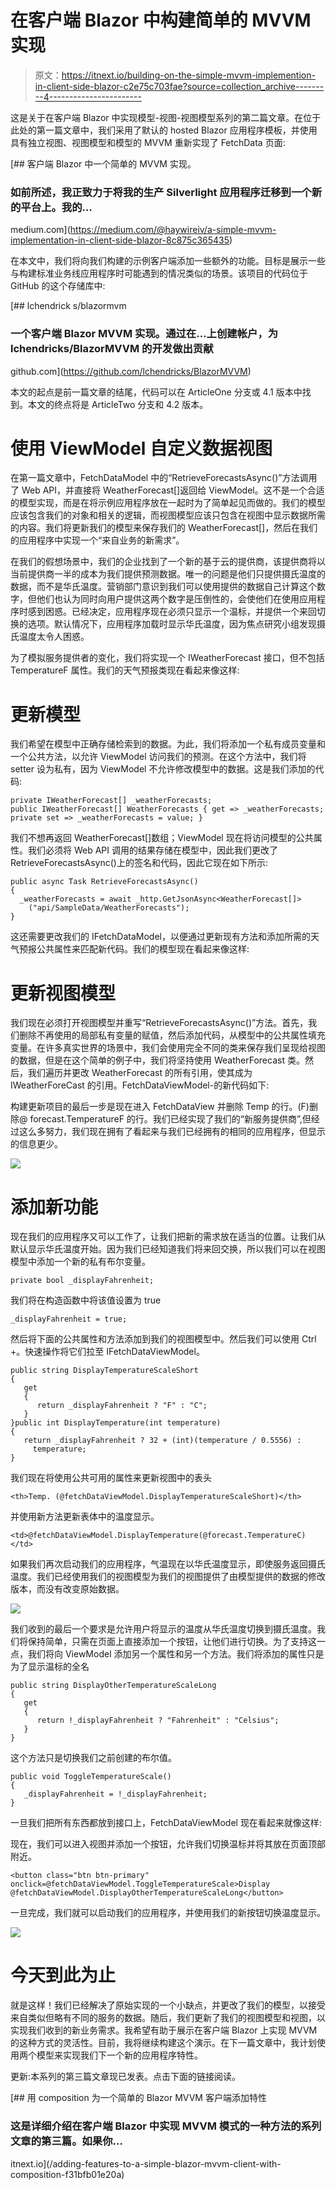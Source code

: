 # 在客户端 Blazor 中构建简单的 MVVM 实现

> 原文：<https://itnext.io/building-on-the-simple-mvvm-implemention-in-client-side-blazor-c2e75c703fae?source=collection_archive---------4----------------------->

这是关于在客户端 Blazor 中实现模型-视图-视图模型系列的第二篇文章。在位于此处的第一篇文章中，我们采用了默认的 hosted Blazor 应用程序模板，并使用具有独立视图、视图模型和模型的 MVVM 重新实现了 FetchData 页面:

[](https://medium.com/@haywireiv/a-simple-mvvm-implementation-in-client-side-blazor-8c875c365435) [## 客户端 Blazor 中一个简单的 MVVM 实现。

### 如前所述，我正致力于将我的生产 Silverlight 应用程序迁移到一个新的平台上。我的…

medium.com](https://medium.com/@haywireiv/a-simple-mvvm-implementation-in-client-side-blazor-8c875c365435) 

在本文中，我们将向我们构建的示例客户端添加一些额外的功能。目标是展示一些与构建标准业务线应用程序时可能遇到的情况类似的场景。该项目的代码位于 GitHub 的这个存储库中:

[](https://github.com/lchendricks/BlazorMVVM) [## lchendrick s/blazormvm

### 一个客户端 Blazor MVVM 实现。通过在…上创建帐户，为 lchendricks/BlazorMVVM 的开发做出贡献

github.com](https://github.com/lchendricks/BlazorMVVM) 

本文的起点是前一篇文章的结尾，代码可以在 ArticleOne 分支或 4.1 版本中找到。本文的终点将是 ArticleTwo 分支和 4.2 版本。

# 使用 ViewModel 自定义数据视图

在第一篇文章中，FetchDataModel 中的“RetrieveForecastsAsync()”方法调用了 Web API，并直接将 WeatherForecast[]返回给 ViewModel。这不是一个合适的模型实现，而是在将示例应用程序放在一起时为了简单起见而做的。我们的模型应该包含我们的对象和相关的逻辑，而视图模型应该只包含在视图中显示数据所需的内容。我们将更新我们的模型来保存我们的 WeatherForecast[]，然后在我们的应用程序中实现一个“来自业务的新需求”。

在我们的假想场景中，我们的企业找到了一个新的基于云的提供商，该提供商将以当前提供商一半的成本为我们提供预测数据。唯一的问题是他们只提供摄氏温度的数据，而不是华氏温度。营销部门意识到我们可以使用提供的数据自己计算这个数字，但他们也认为同时向用户提供这两个数字是压倒性的，会使他们在使用应用程序时感到困惑。已经决定，应用程序现在必须只显示一个温标，并提供一个来回切换的选项。默认情况下，应用程序加载时显示华氏温度，因为焦点研究小组发现摄氏温度太令人困惑。

为了模拟服务提供者的变化，我们将实现一个 IWeatherForecast 接口，但不包括 TemperatureF 属性。我们的天气预报类现在看起来像这样:

# 更新模型

我们希望在模型中正确存储检索到的数据。为此，我们将添加一个私有成员变量和一个公共方法，以允许 ViewModel 访问我们的预测。在这个方法中，我们将 setter 设为私有，因为 ViewModel 不允许修改模型中的数据。这是我们添加的代码:

```
private IWeatherForecast[] _weatherForecasts;
public IWeatherForecast[] WeatherForecasts { get => _weatherForecasts; private set => _weatherForecasts = value; }
```

我们不想再返回 WeatherForecast[]数组；ViewModel 现在将访问模型的公共属性。我们必须将 Web API 调用的结果存储在模型中，因此我们更改了 RetrieveForecastsAsync()上的签名和代码，因此它现在如下所示:

```
public async Task RetrieveForecastsAsync()
{
  _weatherForecasts = await _http.GetJsonAsync<WeatherForecast[]>
    ("api/SampleData/WeatherForecasts");
}
```

这还需要更改我们的 IFetchDataModel，以便通过更新现有方法和添加所需的天气预报公共属性来匹配新代码。我们的模型现在看起来像这样:

# 更新视图模型

我们现在必须打开视图模型并重写“RetrieveForecastsAsync()”方法。首先，我们删除不再使用的局部私有变量的赋值，然后添加代码，从模型中的公共属性填充变量。在许多真实世界的场景中，我们会使用完全不同的类来保存我们呈现给视图的数据，但是在这个简单的例子中，我们将坚持使用 WeatherForecast 类。然后，我们遍历并更改 WeatherForecast 的所有引用，使其成为 IWeatherForeCast 的引用。FetchDataViewModel-的新代码如下:

构建更新项目的最后一步是现在进入 FetchDataView 并删除 Temp 的行。(F)删除@ forecast.TemperatureF 的行。我们已经实现了我们的“新服务提供商”,但经过这么多努力，我们现在拥有了看起来与我们已经拥有的相同的应用程序，但显示的信息更少。

![](img/23e7189155a83d0fb1465a21ac7eb6a8.png)

# 添加新功能

现在我们的应用程序又可以工作了，让我们把新的需求放在适当的位置。让我们从默认显示华氏温度开始。因为我们已经知道我们将来回交换，所以我们可以在视图模型中添加一个新的私有布尔变量。

```
private bool _displayFahrenheit;
```

我们将在构造函数中将该值设置为 true

```
_displayFahrenheit = true;
```

然后将下面的公共属性和方法添加到我们的视图模型中。然后我们可以使用 Ctrl +。快速操作将它们拉至 IFetchDataViewModel。

```
public string DisplayTemperatureScaleShort
{
   get
   {
      return _displayFahrenheit ? "F" : "C";
   }
}public int DisplayTemperature(int temperature)
{
   return _displayFahrenheit ? 32 + (int)(temperature / 0.5556) :
     temperature;
}
```

我们现在将使用公共可用的属性来更新视图中的表头

```
<th>Temp. (@fetchDataViewModel.DisplayTemperatureScaleShort)</th>
```

并使用新方法更新表体中的温度显示。

```
<td>@fetchDataViewModel.DisplayTemperature(@forecast.TemperatureC)</td>
```

如果我们再次启动我们的应用程序，气温现在以华氏温度显示，即使服务返回摄氏温度。我们已经使用我们的视图模型为我们的视图提供了由模型提供的数据的修改版本，而没有改变原始数据。

![](img/adb739f8198165f7222420d3af9fb1c2.png)

我们收到的最后一个要求是允许用户将显示的温度从华氏温度切换到摄氏温度。我们将保持简单，只需在页面上直接添加一个按钮，让他们进行切换。为了支持这一点，我们将向 ViewModel 添加另一个属性和另一个方法。我们将添加的属性只是为了显示温标的全名

```
public string DisplayOtherTemperatureScaleLong
{
   get
   {
      return !_displayFahrenheit ? "Fahrenheit" : "Celsius";
   }
}
```

这个方法只是切换我们之前创建的布尔值。

```
public void ToggleTemperatureScale()
{
   _displayFahrenheit = !_displayFahrenheit;
}
```

一旦我们把所有东西都放到接口上，FetchDataViewModel 现在看起来就像这样:

现在，我们可以进入视图并添加一个按钮，允许我们切换温标并将其放在页面顶部附近。

```
<button class="btn btn-primary" onclick=@fetchDataViewModel.ToggleTemperatureScale>Display @fetchDataViewModel.DisplayOtherTemperatureScaleLong</button>
```

一旦完成，我们就可以启动我们的应用程序，并使用我们的新按钮切换温度显示。

![](img/9cb1a60b845ece788adce36ce0e8717e.png)

# 今天到此为止

就是这样！我们已经解决了原始实现的一个小缺点，并更改了我们的模型，以接受来自类似但略有不同的服务的数据。随后，我们更新了我们的视图模型和视图，以实现我们收到的新业务需求。我希望有助于展示在客户端 Blazor 上实现 MVVM 的这种方式的灵活性。目前，我将继续构建这个演示。在下一篇文章中，我计划使用两个模型来实现我们下一个新的应用程序特性。

更新:本系列的第三篇文章现已发表。点击下面的链接阅读。

[](/adding-features-to-a-simple-blazor-mvvm-client-with-composition-f31bfb01e20a) [## 用 composition 为一个简单的 Blazor MVVM 客户端添加特性

### 这是详细介绍在客户端 Blazor 中实现 MVVM 模式的一种方法的系列文章的第三篇。如果你…

itnext.io](/adding-features-to-a-simple-blazor-mvvm-client-with-composition-f31bfb01e20a)